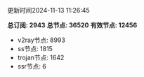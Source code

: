 更新时间2024-11-13 11:26:45

**总订阅: 2943**
**总节点: 36520**
**有效节点: 12456**
- v2ray节点: 8993
- ss节点: 1815
- trojan节点: 1642
- ssr节点: 6
